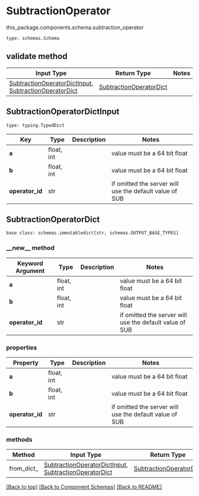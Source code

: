 # SubtractionOperator
this_package.components.schema.subtraction_operator
```
type: schemas.Schema
```

## validate method
Input Type | Return Type | Notes
------------ | ------------- | -------------
[SubtractionOperatorDictInput](#subtractionoperatordictinput), [SubtractionOperatorDict](#subtractionoperatordict) | [SubtractionOperatorDict](#subtractionoperatordict) |

## SubtractionOperatorDictInput
```
type: typing.TypedDict
```
Key | Type |  Description | Notes
------------ | ------------- | ------------- | -------------
**a** | float, int |  | value must be a 64 bit float
**b** | float, int |  | value must be a 64 bit float
**operator_id** | str |  | if omitted the server will use the default value of SUB

## SubtractionOperatorDict
```
base class: schemas.immutabledict[str, schemas.OUTPUT_BASE_TYPES]

```
### &lowbar;&lowbar;new&lowbar;&lowbar; method
Keyword Argument | Type | Description | Notes
---------------- | ---- | ----------- | -----
**a** | float, int |  | value must be a 64 bit float
**b** | float, int |  | value must be a 64 bit float
**operator_id** | str |  | if omitted the server will use the default value of SUB

### properties
Property | Type | Description | Notes
-------- | ---- | ----------- | -----
**a** | float, int |  | value must be a 64 bit float
**b** | float, int |  | value must be a 64 bit float
**operator_id** | str |  | if omitted the server will use the default value of SUB

### methods
Method | Input Type | Return Type | Notes
------ | ---------- | ----------- | ------
from_dict_ | [SubtractionOperatorDictInput](#subtractionoperatordictinput), [SubtractionOperatorDict](#subtractionoperatordict) | [SubtractionOperatorDict](#subtractionoperatordict) | a constructor

[[Back to top]](#top) [[Back to Component Schemas]](../../../README.md#Component-Schemas) [[Back to README]](../../../README.md)
